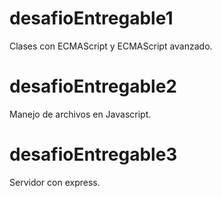 # desafioEntregable1

Clases con ECMAScript y ECMAScript avanzado.

# desafioEntregable2

Manejo de archivos en Javascript.

# desafioEntregable3

Servidor con express.
